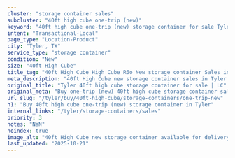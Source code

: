 ```yaml
---
cluster: "storage container sales"
subcluster: "40ft high cube one-trip (new)"
keyword: "40ft high cube one-trip (new) storage container for sale Tyler, TX"
intent: "Transactional-Local"
page_type: "Location-Product"
city: "Tyler, TX"
service_type: "storage container"
condition: "New"
size: "40ft High Cube"
title_tag: "40ft High Cube High Cube R6o New storage container Sales in Tyler | LC Container"
meta_description: "40ft High Cube new storage container sales in Tyler. High cube containers with extra height. Fast delivery, competitive pricing. Serving storage containers area. Quote ID: VIZ. Call (214) 524-4168 for your free quote today."
original_title: "Tyler 40ft high cube storage container for sale | LC"
original_meta: "Buy one-trip (new) 40ft high cube storage container sale with local delivery in Tyler, TX. LC Container — local Since 2003. Request a fast quote today."
url_slug: "/tyler/buy/40ft-high-cube/storage-containers/one-trip-new"
h1: "Buy 40ft high cube one-trip (new) storage container in Tyler"
internal_links: "/tyler/storage-containers/sales"
priority: 3
notes: "NaN"
noindex: true
image_alt: "40ft High Cube new storage container available for delivery in Tyler"
last_updated: "2025-10-21"
---
```


<!-- TODO: Add unique city/inventory copy, images, and internal links here. -->
